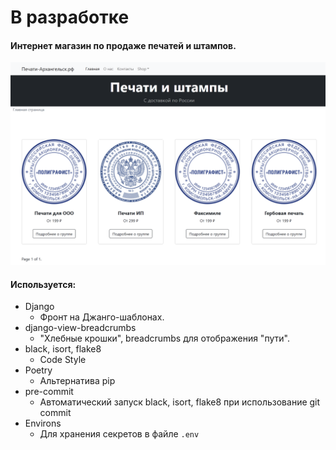 # В разработке

#### Интернет магазин по продаже печатей и штампов.

![Картинка-Пример](img.png)

#### Используется:

* Django
    * Фронт на Джанго-шаблонах.
* django-view-breadcrumbs
    * "Хлебные крошки", breadcrumbs для отображения "пути".
* black, isort, flake8
    * Code Style
* Poetry 
    * Альтернатива pip
* pre-commit
    * Автоматический запуск black, isort, flake8 при использование git commit
* Environs
    * Для хранения секретов в файле `.env`